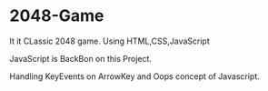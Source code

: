 # 2048-Game

It it CLassic 2048 game.
Using HTML,CSS,JavaScript

JavaScript is BackBon on this Project.

Handling KeyEvents on ArrowKey and Oops concept of Javascript.
